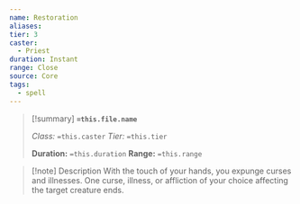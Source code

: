 ```yaml
---
name: Restoration
aliases: 
tier: 3
caster:
  - Priest
duration: Instant
range: Close
source: Core
tags:
  - spell
---
```


> [!summary] **`=this.file.name`**
> 
> *Class:* `=this.caster`
> *Tier:* `=this.tier`
> 
> **Duration:** `=this.duration`
> **Range:** `=this.range`

>[!note] Description
> With the touch of your hands, you expunge curses and illnesses. One curse, illness, or affliction of your choice affecting the target creature ends.